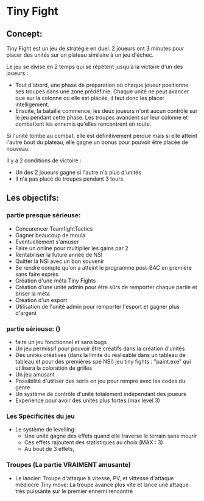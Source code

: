 # Tiny Fight

## Concept:
Tiny Fight est un jeu de stratégie en duel.
2 joueurs ont 3 minutes pour placer des unités sur un 
plateau similaire à un jeu d'échec.

Le jeu se divise en 2 temps qui se répètent jusqu'à la victoire d'un des joueurs :
  - Tout d'abord, une phase de préparation où chaque joueur positionne ses troupes dans une zone prédéfinie. Chaque unité ne peut avancer que sur la colonne où elle est placée, il faut donc les placer intelligement.
  - Ensuite, la bataille commence, les deux joueurs n'ont aucun contrôle sur le jeu pendant cette phase.  Les troupes avancent sur leur colonne et combattent les ennemis qu'elles rencontrent en route. 

Si l'unité tombe au combat, elle est définitivement perdue mais si elle atteint l'autre bout du plateau, elle gagne un bonus pour pouvoir être placée de nouveau.

Il y a 2 conditions de victoire :
  - Un des 2 joueurs gagne si l'autre n'a plus d'unités
  - Il n'a pas placé de troupes pendant 3 tours

## Les objectifs:

### partie presque sérieuse:
  - Concurencer TeamfightTactics
  - Gagner beaucoup de moula
  - Eventuellement s'amuser
  - Faire un online pour multiplier les gains par 2
  - Rentabiliser la future année de NSI
  - Quitter la NSI avec un bon souvenir
  - Se rendre compte qu'on a atteint le programme post-BAC en première sans faire exprès
  - Création d'une méta Tiny Fights
  - Création d'une unité admin pour être sûrs de remporter chaque partie et briser la méta
  - Création d'un esport
  - Utilisation de l'unité admin pour remporter l'esport et gagner plus d'argent

### partie sérieuse: ()
  - faire un jeu fonctionnel et sans bugs
  - Un jeu permissif pour pouvoir être créatifs dans la création d'unités
  - Des unités créatives (dans la limite du réalisable dans un tableau de tableau et pour des premières spé NSI) jeu tiny fights : "paint.exe" qui utilisera la coloration de grilles
  - Un jeu amusant
  - Possibilité d'utiliser des sorts en jeu pour rompre avec les codes du genre
  - Un système de contrôle d'unité totalement indépendant des joueurs
  - Experience pour avoir des unités plus fortes (max level 3)

### Les Spécificités du jeu
  - Le système de levelling:
    - Une unité gagne des effets quand elle traverse le terrain sans mourir
    - Ces effets rajoutent des statistiques au choix (MAX : 3)
    - Au bout de 3 effets,

### Troupes (La partie VRAIMENT amusante)
  - Le lancier:
  Troupe d'attaque à vitesse, PV, et vittesse d'attaque médiocre 
  Tiny move: La troupe avance plus vite et lance une attaque très puissante sur le premier ennemi rencontré
 